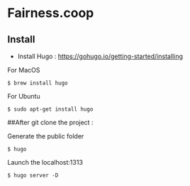 # Fairness.coop

## Install

* Install Hugo : https://gohugo.io/getting-started/installing

For MacOS

    $ brew install hugo

For Ubuntu

    $ sudo apt-get install hugo

##After git clone the project :  

Generate the public folder

    $ hugo
    

Launch the localhost:1313 

    $ hugo server -D
